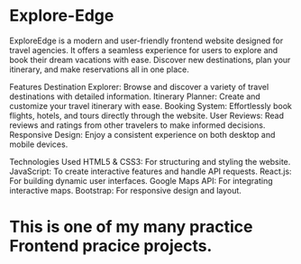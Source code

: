 # Explore-Edge
ExploreEdge is a modern and user-friendly frontend website designed for travel agencies. It offers a seamless experience for users to explore and book their dream vacations with ease. Discover new destinations, plan your itinerary, and make reservations all in one place.

Features
Destination Explorer: Browse and discover a variety of travel destinations with detailed information.
Itinerary Planner: Create and customize your travel itinerary with ease.
Booking System: Effortlessly book flights, hotels, and tours directly through the website.
User Reviews: Read reviews and ratings from other travelers to make informed decisions.
Responsive Design: Enjoy a consistent experience on both desktop and mobile devices.

Technologies Used
HTML5 & CSS3: For structuring and styling the website.
JavaScript: To create interactive features and handle API requests.
React.js: For building dynamic user interfaces.
Google Maps API: For integrating interactive maps.
Bootstrap: For responsive design and layout.

# This is one of my many practice Frontend pracice projects.
